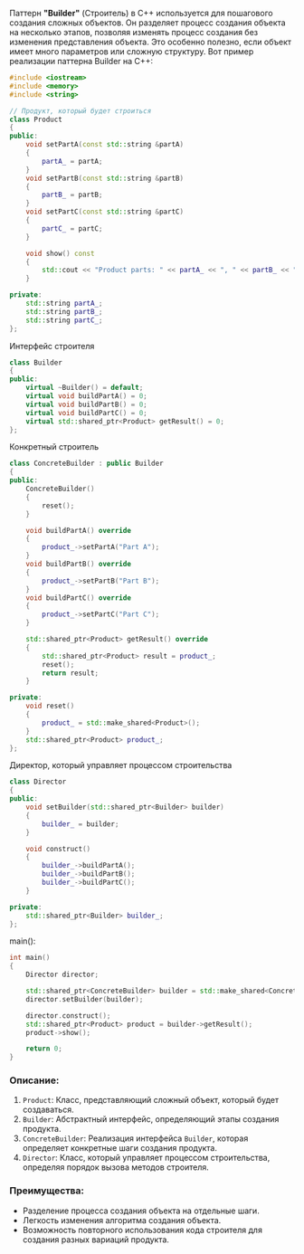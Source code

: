 Паттерн **"Builder"** (Строитель) в C++ используется для пошагового создания сложных объектов. Он разделяет процесс создания объекта на несколько этапов, позволяя изменять процесс создания без изменения представления объекта. Это особенно полезно, если объект имеет много параметров или сложную структуру. Вот пример реализации паттерна Builder на C++:
```cpp
#include <iostream>
#include <memory>
#include <string>

// Продукт, который будет строиться
class Product
{
public:
    void setPartA(const std::string &partA)
    {
        partA_ = partA;
    }
    void setPartB(const std::string &partB)
    {
        partB_ = partB;
    }
    void setPartC(const std::string &partC)
    {
        partC_ = partC;
    }

    void show() const
    {
        std::cout << "Product parts: " << partA_ << ", " << partB_ << ", " << partC_ << std::endl;
    }

private:
    std::string partA_;
    std::string partB_;
    std::string partC_;
};
```
Интерфейс строителя
```cpp
class Builder
{
public:
    virtual ~Builder() = default;
    virtual void buildPartA() = 0;
    virtual void buildPartB() = 0;
    virtual void buildPartC() = 0;
    virtual std::shared_ptr<Product> getResult() = 0;
};
```
Конкретный строитель
```cpp
class ConcreteBuilder : public Builder
{
public:
    ConcreteBuilder()
    {
        reset();
    }

    void buildPartA() override
    {
        product_->setPartA("Part A");
    }
    void buildPartB() override
    {
        product_->setPartB("Part B");
    }
    void buildPartC() override
    {
        product_->setPartC("Part C");
    }

    std::shared_ptr<Product> getResult() override
    {
        std::shared_ptr<Product> result = product_;
        reset();
        return result;
    }

private:
    void reset()
    {
        product_ = std::make_shared<Product>();
    }
    std::shared_ptr<Product> product_;
};
```
Директор, который управляет процессом строительства
```cpp
class Director
{
public:
    void setBuilder(std::shared_ptr<Builder> builder)
    {
        builder_ = builder;
    }

    void construct()
    {
        builder_->buildPartA();
        builder_->buildPartB();
        builder_->buildPartC();
    }

private:
    std::shared_ptr<Builder> builder_;
};
```
main():
```cpp
int main()
{
    Director director;

    std::shared_ptr<ConcreteBuilder> builder = std::make_shared<ConcreteBuilder>();
    director.setBuilder(builder);

    director.construct();
    std::shared_ptr<Product> product = builder->getResult();
    product->show();

    return 0;
}
```
### Описание:
1. `Product`: Класс, представляющий сложный объект, который будет создаваться.
2. `Builder`: Абстрактный интерфейс, определяющий этапы создания продукта.
3. `ConcreteBuilder`: Реализация интерфейса `Builder`, которая определяет конкретные шаги создания продукта.
4. `Director`: Класс, который управляет процессом строительства, определяя порядок вызова методов строителя.

### Преимущества:
- Разделение процесса создания объекта на отдельные шаги.
- Легкость изменения алгоритма создания объекта.
- Возможность повторного использования кода строителя для создания разных вариаций продукта.